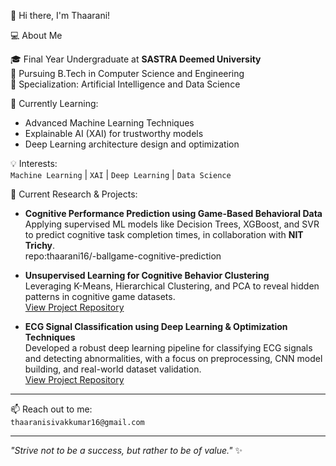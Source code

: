 👋 Hi there, I'm Thaarani!

💻 About Me

🎓 Final Year Undergraduate at **SASTRA Deemed University**  
🧠 Pursuing B.Tech in Computer Science and Engineering  
🎯 Specialization: Artificial Intelligence and Data Science  

🌱 Currently Learning:  
- Advanced Machine Learning Techniques  
- Explainable AI (XAI) for trustworthy models  
- Deep Learning architecture design and optimization  

💡 Interests:  
`Machine Learning` | `XAI` | `Deep Learning` | `Data Science` 

🔭 Current Research & Projects:  
- **Cognitive Performance Prediction using Game-Based Behavioral Data**  
  Applying supervised ML models like Decision Trees, XGBoost, and SVR to predict cognitive task completion times, in collaboration with **NIT Trichy**.  
  repo:thaarani16/-ballgame-cognitive-prediction 

- **Unsupervised Learning for Cognitive Behavior Clustering**  
  Leveraging K-Means, Hierarchical Clustering, and PCA to reveal hidden patterns in cognitive game datasets.  
  [View Project Repository](#)

- **ECG Signal Classification using Deep Learning & Optimization Techniques**  
  Developed a robust deep learning pipeline for classifying ECG signals and detecting abnormalities, with a focus on preprocessing, CNN model building, and real-world dataset validation.  
  [View Project Repository](#)

---

📫 Reach out to me:  
`thaaranisivakkumar16@gmail.com`

---

_"Strive not to be a success, but rather to be of value."_ ✨

